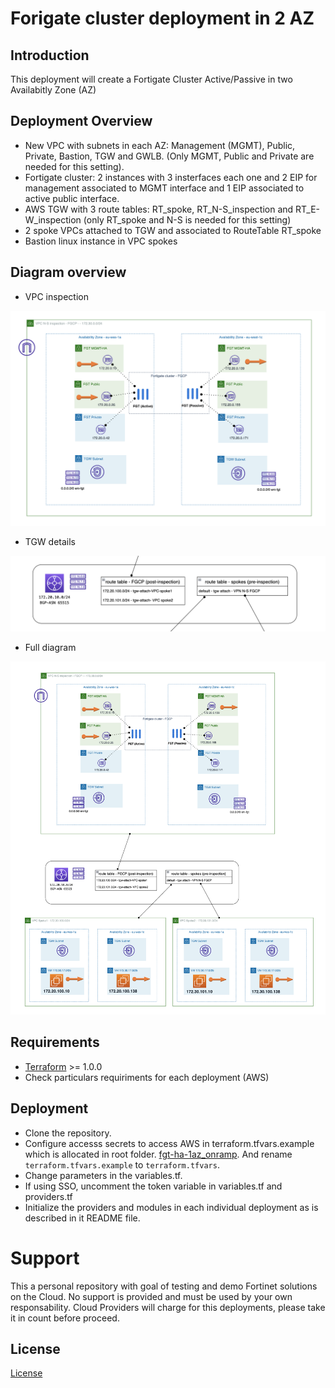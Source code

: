# Forigate cluster deployment in 2 AZ
## Introduction

This deployment will create a Fortigate Cluster Active/Passive in two Availabitly Zone (AZ)

## Deployment Overview

- New VPC with subnets in each AZ: Management (MGMT), Public, Private, Bastion, TGW and GWLB. (Only MGMT, Public and Private are needed for this setting).
- Fortigate cluster: 2 instances with 3 insterfaces each one and 2 EIP for management associated to MGMT interface and 1 EIP associated to active public interface.
- AWS TGW with 3 route tables: RT_spoke, RT_N-S_inspection and RT_E-W_inspection (only RT_spoke and N-S is needed for this setting)
- 2 spoke VPCs attached to TGW and associated to RouteTable RT_spoke 
- Bastion linux instance in VPC spokes

## Diagram overview

- VPC inspection

![FortiGate reference architecture overview](images/image1.png)

- TGW details

![FortiGate reference architecture overview](images/image2.png)

- Full diagram

![FortiGate reference architecture overview](images/image3.png)

## Requirements
* [Terraform](https://learn.hashicorp.com/terraform/getting-started/install.html) >= 1.0.0
* Check particulars requiriments for each deployment (AWS) 

## Deployment
* Clone the repository.
* Configure accesss secrets to access AWS in terraform.tfvars.example which is allocated in root folder. [fgt-ha-1az_onramp](https://github.com/jmvigueras/modules/tree/main/aws/examples/fgt-ha-1az_onramp).  And rename `terraform.tfvars.example` to `terraform.tfvars`.
* Change parameters in the variables.tf.
* If using SSO, uncomment the token variable in variables.tf and providers.tf
* Initialize the providers and modules in each individual deployment as is described in it README file.

# Support
This a personal repository with goal of testing and demo Fortinet solutions on the Cloud. No support is provided and must be used by your own responsability. Cloud Providers will charge for this deployments, please take it in count before proceed.

## License
[License](./LICENSE)


